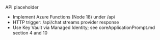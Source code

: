 API placeholder
- Implement Azure Functions (Node 18) under /api
- HTTP trigger: /api/chat streams provider response
- Use Key Vault via Managed Identity; see coreApplicationPrompt.md section 4 and 10
